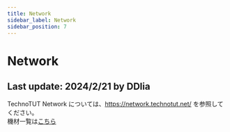 ```yaml
---
title: Network
sidebar_label: Network
sidebar_position: 7
---
```

# Network
Last update: 2024/2/21 by DDlia  
--- 
TechnoTUT Network については、https://network.technotut.net/ を参照してください。  
機材一覧は[こちら](/network/equipment)